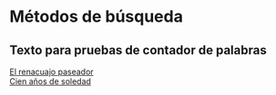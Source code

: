 # Métodos de búsqueda

## Texto para pruebas de contador de palabras
[El renacuajo paseador](https://auladigital.upb.edu.co/pluginfile.php/802808/mod_page/content/11/elRenacuajoPaseador.txt)  
[Cien años de soledad](https://auladigital.upb.edu.co/pluginfile.php/802808/mod_page/content/11/gabriel_garcia_marquez_cien_annos_soledad.txt)  


